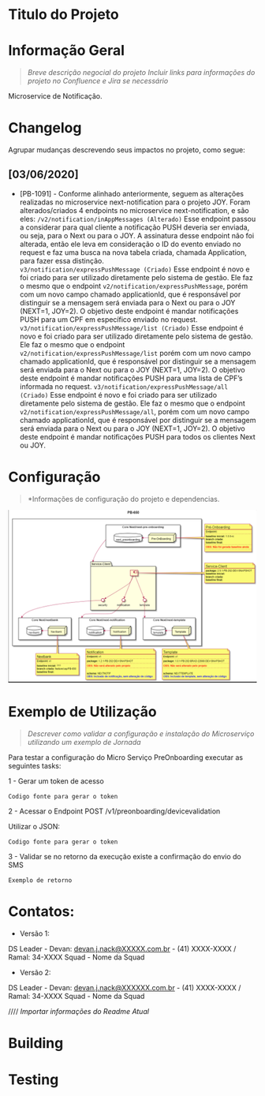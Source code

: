 Titulo do Projeto
=============================

Informação Geral
=============================
> *Breve descrição negocial do projeto
Incluir links para informações do projeto no Confluence e Jira se necessário*

Microservice de Notificação. 



Changelog
=============================
Agrupar mudanças descrevendo seus impactos no projeto, como segue:

## [03/06/2020]
- [PB-1091] - Conforme alinhado anteriormente, seguem as alterações realizadas no microservice next-notification para o projeto JOY.
Foram alterados/criados 4 endpoints no microservice next-notification, e são eles:
`/v2/notification/inAppMessages (Alterado)`
Esse endpoint passou a considerar para qual cliente a notificação PUSH deveria ser enviada, ou seja, para o Next ou para o JOY. A assinatura desse endpoint não foi alterada, então ele leva em consideração o ID do evento enviado no request e faz uma busca na nova tabela criada, chamada Application, para fazer essa distinção.  
`v3/notification/expressPushMessage (Criado)`
Esse endpoint é novo e foi criado para ser utilizado diretamente pelo sistema de gestão. Ele faz o mesmo que o endpoint `v2/notification/expressPushMessage`, porém com um novo campo chamado applicationId, que é responsável por distinguir se a mensagem será enviada para o Next ou para o JOY (NEXT=1, JOY=2). O objetivo deste endpoint é mandar notificações PUSH para um CPF em específico enviado no request.
`v3/notification/expressPushMessage/list (Criado)`
Esse endpoint é novo e foi criado para ser utilizado diretamente pelo sistema de gestão. Ele faz o mesmo que o endpoint 
`v2/notification/expressPushMessage/list`
porém com um novo campo chamado applicationId, que é responsável por distinguir se a mensagem será enviada para o Next ou para o JOY (NEXT=1, JOY=2). O objetivo deste endpoint é mandar notificações PUSH para uma lista de CPF’s informada no request.
`v3/notification/expressPushMessage/all (Criado)`
Esse endpoint é novo e foi criado para ser utilizado diretamente pelo sistema de gestão. Ele faz o mesmo que o endpoint `v2/notification/expressPushMessage/all`, porém com um novo campo chamado applicationId, que é responsável por distinguir se a mensagem será enviada para o Next ou para o JOY (NEXT=1, JOY=2). O objetivo deste endpoint é mandar notificações PUSH para todos os clientes Next ou JOY.


Configuração
=============================
> *Informações de configuração do projeto e dependencias.


![Diagrama de Contexto](https://github.com/alvaroqv/changelog/blob/master/diagrama_contexto.png)


Exemplo de Utilização
=============================
> *Descrever como validar a configuração e instalação do Microserviço utilizando um exemplo de Jornada*

Para testar a  configuração do Micro Serviço PreOnboarding executar as seguintes tasks:

1 - Gerar um token de acesso 
```
Codigo fonte para gerar o token
```

2 - Acessar o Endpoint POST /v1/preonboarding/devicevalidation

Utilizar o JSON:
```
Codigo fonte para gerar o token
```
3 - Validar se no retorno da execução existe a confirmação do envio do SMS 
```
Exemplo de retorno
```

Contatos:
=============================
- Versão 1:

DS Leader - Devan: devan.j.nack@XXXXX.com.br - (41) XXXX-XXXX / Ramal: 34-XXXX
Squad - Nome da Squad 

- Versão 2:

DS Leader - Devan: devan.j.nack@XXXXXX.com.br - (41) XXXX-XXXX / Ramal: 34-XXXX
Squad - Nome da Squad 



////
*Importar informações do Readme Atual*

Building
=============================


Testing
=============================





